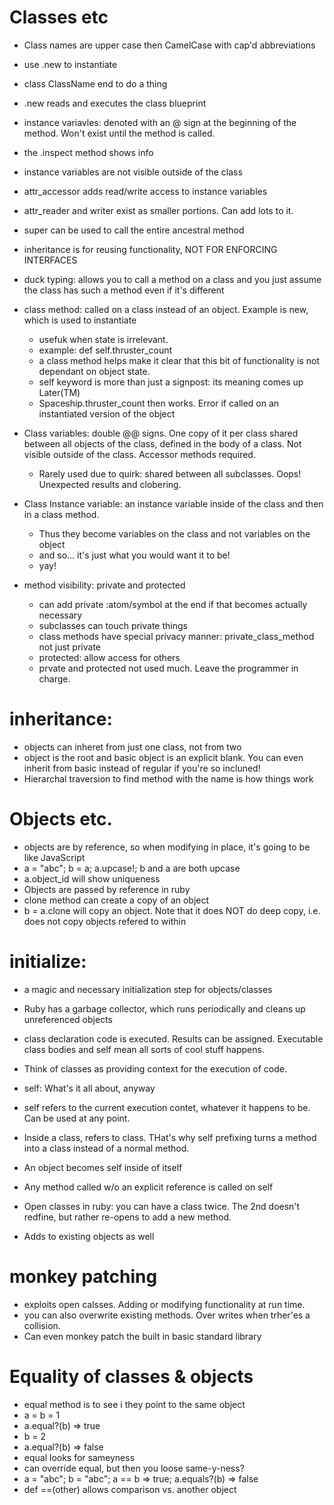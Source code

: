 # Classes etc

* Class names are upper case then CamelCase with cap'd abbreviations
* use .new to instantiate
* class ClassName end to do a thing
* .new reads and executes the class blueprint

* instance variavles: denoted with an @ sign at the beginning of the method. Won't exist until the method is called.
*  the .inspect method shows info
*  instance variables are not visible outside of the class

* attr_accessor adds read/write access to instance variables
* attr_reader and writer exist as smaller portions. Can add lots to it.

* super can be used to call the entire ancestral method
* inheritance is for reusing functionality, NOT FOR ENFORCING INTERFACES
* duck typing: allows you to call a method on a class and you just assume the class has such a method even if it's different

* class method: called on a class instead of an object. Example is new, which is used to instantiate
    * usefuk when state is irrelevant.
    * example: def self.thruster_count
    * a class method helps make it clear that this bit of functionality is not dependant on object state.
    * self keyword is more than just a signpost: its meaning comes up Later(TM)
    * Spaceship.thruster_count then works. Error if called on an instantiated version of the object
* Class variables: double @@ signs. One copy of it per class shared between all objects of the class, defined in the body of a class. Not visible outside of the class. Accessor methods required.
    * Rarely used due to quirk: shared between all subclasses. Oops! Unexpected results and clobering.
* Class Instance variable: an instance variable inside of the class and then in a class method.
    * Thus they become variables on the class and not variables on the object
    * and so... it's just what you would want it to be!
    * yay!

* method visibility: private and protected
    * can add private :atom/symbol at the end if that becomes actually necessary
    * subclasses can touch private things
    * class methods have special privacy manner: private_class_method not just private
    * protected: allow access for others
    * prvate and protected not used much. Leave the programmer in charge.


# inheritance:

* objects can inheret from just one class, not from two
* object is the root and basic object is an explicit blank. You can even inherit from basic instead of regular if you're so incluned!
* Hierarchal traversion to find method with the name is how things work

# Objects etc.

* objects are by reference, so when modifying in place, it's going to be like JavaScript
* a = "abc"; b = a; a.upcase!; b and a are both upcase
* a.object_id will show uniqueness
* Objects are passed by reference in ruby
* clone method can create a copy of an object
* b = a.clone will copy an object. Note that it does NOT do deep copy, i.e. does not copy objects refered to within

# initialize:
* a magic and necessary initialization step for objects/classes
* Ruby has a garbage collector, which runs periodically and cleans up unreferenced objects
* class declaration code is executed. Results can be assigned. Executable class bodies and self mean all sorts of cool stuff happens.
* Think of classes as providing context for the execution of code.

* self: What's it all about, anyway
* self refers to the current execution contet, whatever it happens to be. Can be used at any point.
* Inside a class, refers to class. THat's why self prefixing turns a method into a class instead of a normal method.
* An object becomes self inside of itself

* Any method called w/o an explicit reference is called on self
* Open classes in ruby: you can have a class twice. The 2nd doesn't redfine, but rather re-opens to add a new method.
* Adds to existing objects as well

# monkey patching
* exploits open calsses. Adding or modifying functionality at run time.
* you can also overwrite existing methods. Over writes when trher'es a collision.
* Can even monkey patch the built in basic standard library

# Equality of classes & objects

* equal method is to see i they point to the same object
* a = b = 1
* a.equal?(b) => true
* b = 2
* a.equal?(b) => false
* equal looks for sameyness
* can override equal, but then you loose same-y-ness?
* a = "abc"; b = "abc"; a == b => true; a.equals?(b) => false
* def ==(other) allows comparison vs. another object
